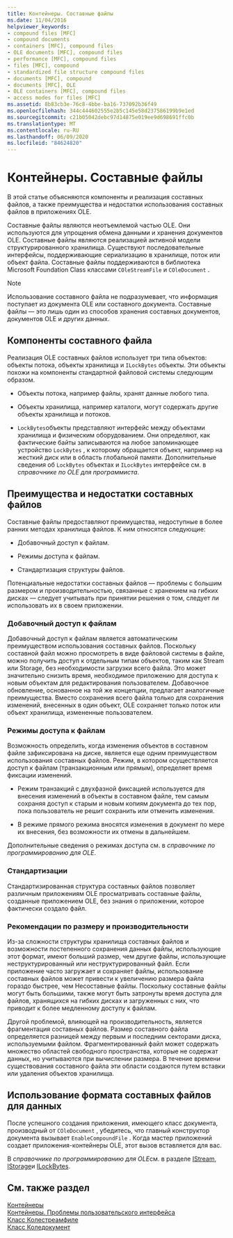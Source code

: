 ```yaml
---
title: Контейнеры. Составные файлы
ms.date: 11/04/2016
helpviewer_keywords:
- compound files [MFC]
- compound documents
- containers [MFC], compound files
- OLE documents [MFC], compound files
- performance [MFC], compound files
- files [MFC], compound
- standardized file structure compound files
- documents [MFC], compound
- documents [MFC], OLE
- OLE containers [MFC], compound files
- access modes for files [MFC]
ms.assetid: 8b83cb3e-76c8-4bbe-ba16-737092b36f49
ms.openlocfilehash: 344c444602555e2b5c145e58d237586199b9e1ed
ms.sourcegitcommit: c21b05042debc97d14875e019ee9d698691ffc0b
ms.translationtype: MT
ms.contentlocale: ru-RU
ms.lasthandoff: 06/09/2020
ms.locfileid: "84624820"
---
```

# <a name="containers-compound-files"></a>Контейнеры. Составные файлы

В этой статье объясняются компоненты и реализация составных файлов, а также преимущества и недостатки использования составных файлов в приложениях OLE.

Составные файлы являются неотъемлемой частью OLE. Они используются для упрощения обмена данными и хранения документов OLE. Составные файлы являются реализацией активной модели структурированного хранилища. Существуют последовательные интерфейсы, поддерживающие сериализацию в хранилище, поток или объект файла. Составные файлы поддерживаются в библиотека Microsoft Foundation Class классами `COleStreamFile` и `COleDocument` .

> [!NOTE]
> Использование составного файла не подразумевает, что информация поступает из документа OLE или составного документа. Составные файлы — это лишь один из способов хранения составных документов, документов OLE и других данных.

## <a name="components-of-a-compound-file"></a><a name="_core_components_of_a_compound_file"></a>Компоненты составного файла

Реализация OLE составных файлов использует три типа объектов: объекты потока, объекты хранилища и `ILockBytes` объекты. Эти объекты похожи на компоненты стандартной файловой системы следующим образом.

- Объекты потока, например файлы, хранят данные любого типа.

- Объекты хранилища, например каталоги, могут содержать другие объекты хранилища и потоков.

- `LockBytes`объекты представляют интерфейс между объектами хранилища и физическим оборудованием. Они определяют, как фактические байты записываются на любое запоминающее устройство `LockBytes` , к которому обращается объект, например на жесткий диск или в область глобальной памяти. Дополнительные сведения об `LockBytes` объектах и `ILockBytes` интерфейсе см. в *справочнике по OLE для программиста*.

## <a name="advantages-and-disadvantages-of-compound-files"></a><a name="_core_advantages_and_disadvantages_of_compound_files"></a>Преимущества и недостатки составных файлов

Составные файлы предоставляют преимущества, недоступные в более ранних методах хранилища файлов. К ним относятся следующие:

- Добавочный доступ к файлам.

- Режимы доступа к файлам.

- Стандартизация структуры файлов.

Потенциальные недостатки составных файлов — проблемы с большим размером и производительностью, связанные с хранением на гибких дисках — следует учитывать при принятии решения о том, следует ли использовать их в своем приложении.

### <a name="incremental-access-to-files"></a><a name="_core_incremental_access_to_files"></a>Добавочный доступ к файлам

Добавочный доступ к файлам является автоматическим преимуществом использования составных файлов. Поскольку составной файл можно просмотреть в виде файловой системы в файле, можно получить доступ к отдельным типам объектов, таким как Stream или Storage, без необходимости загрузки всего файла. Это может значительно снизить время, необходимое приложению для доступа к новым объектам для редактирования пользователем. Добавочное обновление, основанное на той же концепции, предлагает аналогичные преимущества. Вместо сохранения всего файла только для сохранения изменений, внесенных в один объект, OLE сохраняет только поток или объект хранилища, измененные пользователем.

### <a name="file-access-modes"></a><a name="_core_file_access_modes"></a>Режимы доступа к файлам

Возможность определить, когда изменения объектов в составном файле зафиксирована на диске, является еще одним преимуществом использования составных файлов. Режим, в котором осуществляется доступ к файлам (транзакционным или прямым), определяет время фиксации изменений.

- Режим транзакций с двухфазной фиксацией используется для внесения изменений в объекты в составном файле, тем самым сохраняя доступ к старым и новым копиям документа до тех пор, пока пользователь не решит сохранить или отменить изменения.

- В режиме прямого режима вносятся изменения в документ по мере их внесения, без возможности их отмены в дальнейшем.

Дополнительные сведения о режимах доступа см. в *справочнике по программированию для OLE*.

### <a name="standardization"></a><a name="_core_standardization"></a>Стандартизации

Стандартизированная структура составных файлов позволяет различным приложениям OLE просматривать составные файлы, созданные приложением OLE, без знания о приложении, которое фактически создало файл.

### <a name="size-and-performance-considerations"></a><a name="_core_size_and_performance_considerations"></a>Рекомендации по размеру и производительности

Из-за сложности структуры хранилища составных файлов и возможности постепенного сохранения данных файлы, использующие этот формат, имеют больший размер, чем другие файлы, использующие неструктурированный или неструктурированный файл. Если приложение часто загружает и сохраняет файлы, использование составных файлов может привести к увеличению размера файла гораздо быстрее, чем Несоставные файлы. Поскольку составные файлы могут быть большими, также могут быть затронуты время доступа для файлов, хранящихся на гибких дисках и загруженных с них, что приводит к более медленному доступу к файлам.

Другой проблемой, влияющей на производительность, является фрагментация составных файлов. Размер составного файла определяется разницей между первым и последним секторами диска, используемыми файлом. Фрагментированный файл может содержать множество областей свободного пространства, которые не содержат данных, но учитываются при вычислении размера. В течение времени существования составного файла эти области создаются путем вставки или удаления объектов хранилища.

## <a name="using-compound-files-format-for-your-data"></a><a name="_core_using_compound_files_format_for_your_data"></a>Использование формата составных файлов для данных

После успешного создания приложения, имеющего класс документа, производный от `COleDocument` , убедитесь, что главный конструктор документа вызывает `EnableCompoundFile` . Когда мастер приложений создает приложения-контейнеры OLE, этот вызов вставляется для вас.

В *справочнике по программированию для OLE*см. в разделе [IStream](/windows/win32/api/objidl/nn-objidl-istream), [IStorage](/windows/win32/api/objidl/nn-objidl-istorage)и [ILockBytes](/windows/win32/api/objidl/nn-objidl-ilockbytes).

## <a name="see-also"></a>См. также раздел

[Контейнеры](containers.md)<br/>
[Контейнеры. Проблемы пользовательского интерфейса](containers-user-interface-issues.md)<br/>
[Класс Колестреамфиле](reference/colestreamfile-class.md)<br/>
[Класс Коледокумент](reference/coledocument-class.md)

